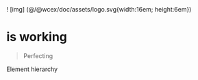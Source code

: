 <!--DESC: {"icon":"explore"} -->! [img] (@/@wcex/doc/assets/logo.svg{width:16em; height:6em})
# is working
> Perfecting

Element hierarchy